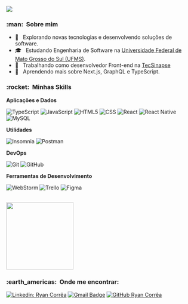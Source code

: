 ![](https://komarev.com/ghpvc/?username=ryancarloscorrea&color=006bed)

<h3> :man: &nbsp;Sobre mim </h3>

- 🤔 &nbsp; Explorando novas tecnologias e desenvolvendo soluções de software.
- 🎓 &nbsp; Estudando Engenharia de Software na <a href="https://www.ufms.br/">Universidade Federal de Mato Grosso do Sul (UFMS)</a>.
- 💼 &nbsp; Trabalhando como desenvolvedor Front-end na <a href="https://www.tecsinapse.com.br/">TecSinapse</a>
- 🌱 &nbsp; Aprendendo mais sobre Next.js, GraphQL e TypeScript.

<h3> :rocket: &nbsp;Minhas Skills </h3>

**Aplicações e Dados**

  
 ![TypeScript](https://img.shields.io/badge/-TypeScript-333333?style=flat&logo=typescript)
 ![JavaScript](https://img.shields.io/badge/-JavaScript-333333?style=flat&logo=javascript)
  ![HTML5](https://img.shields.io/badge/-HTML5-333333?style=flat&logo=HTML5)
  ![CSS](https://img.shields.io/badge/-CSS-333333?style=flat&logo=CSS3&logoColor=1572B6)
  ![React](https://img.shields.io/badge/-React-333333?style=flat&logo=react)
  ![React Native](https://img.shields.io/badge/-React%20Native-333333?style=flat&logo=react)
  ![MySQL](https://img.shields.io/badge/-MySQL-333333?style=flat&logo=mysql)

**Utilidades**

  ![Insomnia](https://img.shields.io/badge/-Insomnia-333333?style=flat&logo=insomnia)
  ![Postman](https://img.shields.io/badge/-Postman-333333?style=flat&logo=postman)

**DevOps**

  ![Git](https://img.shields.io/badge/-Git-333333?style=flat&logo=git)
  ![GitHub](https://img.shields.io/badge/-GitHub-333333?style=flat&logo=github)

**Ferramentas de Desenvolvimento**

  ![WebStorm](https://img.shields.io/badge/-WebStorm-333333?style=flat&logo=webstorm)
  ![Trello](https://img.shields.io/badge/-Trello-333333?style=flat&logo=trello&logoColor=007ACC)
  ![Figma](https://img.shields.io/badge/-Figma-333333?style=flat&logo=figma&logoColor=007ACC)
 
<br/>

<a href="https://github.com/ryancarloscorrea">
  <img height="180em" src="https://github-readme-stats.vercel.app/api?username=ryancarloscorrea&theme=dracula&show_icons=true" />
</a>

<br/>

<h3> :earth_americas: &nbsp;Onde me encontrar: </h3> 

[![Linkedin: Ryan Corrêa](https://img.shields.io/badge/-ryancorrea-blue?style=flat-square&logo=Linkedin&logoColor=white&link=https://www.linkedin.com/in/ryan-corr%C3%AAa-87a87b153/)](https://www.linkedin.com/in/ryan-corr%C3%AAa-87a87b153/)
[![Gmail Badge](https://img.shields.io/badge/-ryancarlos38@email.com-006bed?style=flat-square&logo=Gmail&logoColor=white&link=mailto:ryancarlos38@email.com)](mailto:SEU-EMAIL)
[![GitHub Ryan Corrêa]( https://img.shields.io/github/followers/ryancarloscorrea?label=follow&style=social)](https://github.com/ryancarloscorrea)
